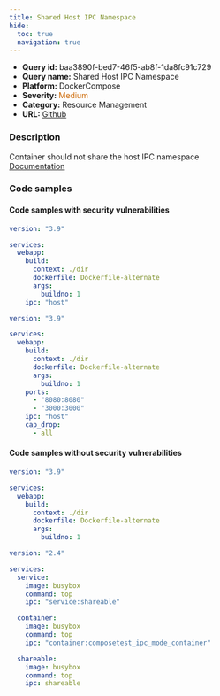 ```yaml
---
title: Shared Host IPC Namespace
hide:
  toc: true
  navigation: true
---
```


<style>
  .highlight .hll {
    background-color: #ff171742;
  }
  .md-content {
    max-width: 1100px;
    margin: 0 auto;
  }
</style>

-   **Query id:** baa3890f-bed7-46f5-ab8f-1da8fc91c729
-   **Query name:** Shared Host IPC Namespace
-   **Platform:** DockerCompose
-   **Severity:** <span style="color:#C60">Medium</span>
-   **Category:** Resource Management
-   **URL:** [Github](https://github.com/Checkmarx/kics/tree/master/assets/queries/dockerCompose/shared_host_ipc_namespace)

### Description
Container should not share the host IPC namespace<br>
[Documentation](https://docs.docker.com/compose/compose-file/compose-file-v3/#domainname-hostname-ipc-mac_address-privileged-read_only-shm_size-stdin_open-tty-user-working_dir)

### Code samples
#### Code samples with security vulnerabilities
```yaml title="Positive test num. 1 - yaml file" hl_lines="10"
version: "3.9"

services:
  webapp:
    build:
      context: ./dir
      dockerfile: Dockerfile-alternate
      args:
        buildno: 1
    ipc: "host"

```
```yaml title="Positive test num. 2 - yaml file" hl_lines="13"
version: "3.9"

services:
  webapp:
    build:
      context: ./dir
      dockerfile: Dockerfile-alternate
      args:
        buildno: 1
    ports:
      - "8080:8080"
      - "3000:3000"
    ipc: "host"
    cap_drop:
      - all

```


#### Code samples without security vulnerabilities
```yaml title="Negative test num. 1 - yaml file"
version: "3.9"

services:
  webapp:
    build:
      context: ./dir
      dockerfile: Dockerfile-alternate
      args:
        buildno: 1

```
```yaml title="Negative test num. 2 - yaml file"
version: "2.4"

services:
  service:
    image: busybox
    command: top
    ipc: "service:shareable"

  container:
    image: busybox
    command: top
    ipc: "container:composetest_ipc_mode_container"

  shareable:
    image: busybox
    command: top
    ipc: shareable

```

